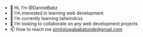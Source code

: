 - 👋 Hi, I’m @DannieBabz
- 👀 I’m interested in learning web development
- 🌱 I’m currently learning tailwindcss
- 💞️ I’m looking to collaborate on any web development projects
- 📫 How to reach me similoluwababatunde@gmail.com

<!---
DannieBabz/DannieBabz is a ✨ special ✨ repository because its `README.md` (this file) appears on your GitHub profile.
You can click the Preview link to take a look at your changes.
--->
